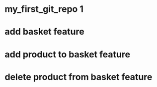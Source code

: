 # my_first_git_repo 1
# add basket feature
# add product to basket feature
# delete product from basket feature
